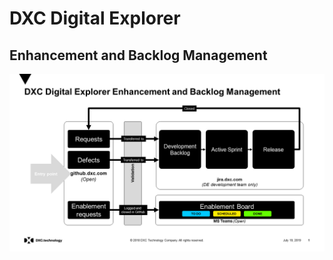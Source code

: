 # DXC Digital Explorer
## Enhancement and Backlog Management

![image](images/DXCDigitalExplorerEnhancementandBacklogManagement.png)